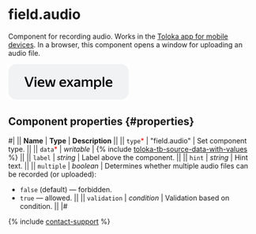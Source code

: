 # field.audio

Component for recording audio. Works in the [Toloka app for mobile devices](https://join.toloka.ai/en/docs/mobile/). In a browser, this component opens a window for uploading an audio file.

[![View example in the sandbox](../_images/buttons/view-example.svg)](https://ya.cc/t/W77mHJnc3tyyrm)

## Component properties {#properties}

#|
|| **Name** | **Type** | **Description** ||
|| `type`<span style="color: red">\*</span> | "field.audio" | Set component type. ||
|| `data`<span style="color: red">\*</span> | _writable_ | {% include [toloka-tb-source-data-with-values](../_includes/toloka-tb-source/id-toloka-tb-source/data-with-values.md) %} ||
|| `label` | _string_ | Label above the component. ||
|| `hint` | _string_ | Hint text. ||
|| `multiple` | _boolean_ | Determines whether multiple audio files can be recorded (or uploaded):

- `false` (default) — forbidden.
- `true` — allowed. ||
  || `validation` | _condition_ | Validation based on condition. ||
  |#

{% include [contact-support](../_includes/contact-support.md) %}
